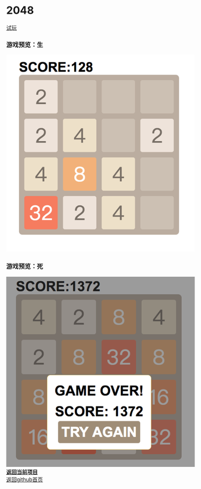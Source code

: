 <h1>2048</h1>
<a href="https://lancelotm.github.io/2048/">试玩</a>
<h3>游戏预览：生</h3>
<img src="Playing.png">
<h3>游戏预览：死</h3>
<img src="GameOver.png">
<a href="https://github.com/LancelotM/Game_2048/"><b>返回当前项目</b></a>
<br>
<a href="https://github.com/LancelotM">返回github首页</a>
